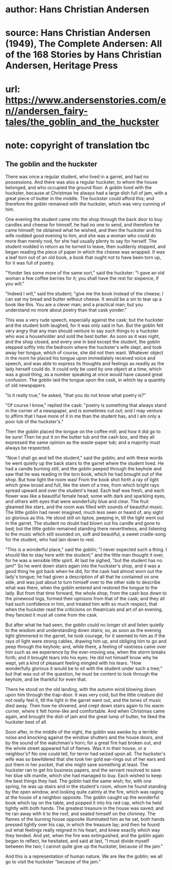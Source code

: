# author: Hans Christian Andersen
# source: Hans Christian Andersen (1949), The Complete Andersen: All of the 168 Stories by Hans Christian Andersen, Heritage Press
# url: https://www.andersenstories.com/en//andersen_fairy-tales/the_goblin_and_the_huckster
# note: copyright of translation tbc

## The goblin and the huckster 

There was once a regular student, who lived in a garret, and had no
possessions. And there was also a regular huckster, to whom the house
belonged, and who occupied the ground floor. A goblin lived with the
huckster, because at Christmas he always had a large dish full of jam,
with a great piece of butter in the middle. The huckster could afford
this; and therefore the goblin remained with the huckster, which was
very cunning of him.

One evening the student came into the shop through the back door to buy
candles and cheese for himself, he had no one to send, and therefore he
came himself; he obtained what he wished, and then the huckster and his
wife nodded good evening to him, and she was a woman who could do more
than merely nod, for she had usually plenty to say for herself. The
student nodded in return as he turned to leave, then suddenly stopped,
and began reading the piece of paper in which the cheese was wrapped. It
was a leaf torn out of an old book, a book that ought not to have been
torn up, for it was full of poetry.

"Yonder lies some more of the same sort," said the huckster: "I gave
an old woman a few coffee berries for it; you shall have the rest for
sixpence, if you will."

"Indeed I will," said the student; "give me the book instead of the
cheese; I can eat my bread and butter without cheese. It would be a sin
to tear up a book like this. You are a clever man; and a practical man;
but you understand no more about poetry than that cask yonder."

This was a very rude speech, especially against the cask; but the
huckster and the student both laughed, for it was only said in fun. But
the goblin felt very angry that any man should venture to say such
things to a huckster who was a householder and sold the best butter. As
soon as it was night, and the shop closed, and every one in bed except
the student, the goblin stepped softly into the bedroom where the
huckster's wife slept, and took away her tongue, which of course, she
did not then want. Whatever object in the room he placed his tongue upon
immediately received voice and speech, and was able to express its
thoughts and feelings as readily as the lady herself could do. It could
only be used by one object at a time, which was a good thing, as a
number speaking at once would have caused great confusion. The goblin
laid the tongue upon the cask, in which lay a quantity of old
newspapers.

"Is it really true," he asked, "that you do not know what poetry
is?"

"Of course I know," replied the cask: "poetry is something that
always stand in the corner of a newspaper, and is sometimes cut out; and
I may venture to affirm that I have more of it in me than the student
has, and I am only a poor tub of the huckster's."

Then the goblin placed the tongue on the coffee mill; and how it did go
to be sure! Then he put it on the butter tub and the cash box, and they
all expressed the same opinion as the waste-paper tub; and a majority
must always be respected.

"Now I shall go and tell the student," said the goblin; and with these
words he went quietly up the back stairs to the garret where the student
lived. He had a candle burning still, and the goblin peeped through the
keyhole and saw that he was reading in the torn book, which he had
brought out of the shop. But how light the room was! From the book shot
forth a ray of light which grew broad and full, like the stem of a tree,
from which bright rays spread upward and over the student's head. Each
leaf was fresh, and each flower was like a beautiful female head; some
with dark and sparkling eyes, and others with eyes that were wonderfully
blue and clear. The fruit gleamed like stars, and the room was filled
with sounds of beautiful music. The little goblin had never imagined,
much less seen or heard of, any sight so glorious as this. He stood
still on tiptoe, peeping in, till the light went out in the garret. The
student no doubt had blown out his candle and gone to bed; but the
little goblin remained standing there nevertheless, and listening to the
music which still sounded on, soft and beautiful, a sweet cradle-song
for the student, who had lain down to rest.

"This is a wonderful place," said the goblin; "I never expected such
a thing. I should like to stay here with the student;" and the little
man thought it over, for he was a sensible little spirit. At last he
sighed, "but the student has no jam!" So he went down stairs again
into the huckster's shop, and it was a good thing he got back when he
did, for the cask had almost worn out the lady's tongue; he had given a
description of all that he contained on one side, and was just about to
turn himself over to the other side to describe what was there, when the
goblin entered and restored the tongue to the lady. But from that time
forward, the whole shop, from the cash box down to the pinewood logs,
formed their opinions from that of the cask; and they all had such
confidence in him, and treated him with so much respect, that when the
huckster read the criticisms on theatricals and art of an evening, they
fancied it must all come from the cask.

But after what he had seen, the goblin could no longer sit and listen
quietly to the wisdom and understanding down stairs; so, as soon as the
evening light glimmered in the garret, he took courage, for it seemed to
him as if the rays of light were strong cables, drawing him up, and
obliging him to go and peep through the keyhole; and, while there, a
feeling of vastness came over him such as we experience by the
ever-moving sea, when the storm breaks forth; and it brought tears into
his eyes. He did not himself know why he wept, yet a kind of pleasant
feeling mingled with his tears. "How wonderfully glorious it would be
to sit with the student under such a tree;" but that was out of the
question, he must be content to look through the keyhole, and be
thankful for even that.

There he stood on the old landing, with the autumn wind blowing down
upon him through the trap-door. It was very cold; but the little
creature did not really feel it, till the light in the garret went out,
and the tones of music died away. Then how he shivered, and crept down
stairs again to his warm corner, where it felt home-like and
comfortable. And when Christmas came again, and brought the dish of jam
and the great lump of butter, he liked the huckster best of all.

Soon after, in the middle of the night, the goblin was awoke by a
terrible noise and knocking against the window shutters and the house
doors, and by the sound of the watchman's horn; for a great fire had
broken out, and the whole street appeared full of flames. Was it in
their house, or a neighbor's? No one could tell, for terror had seized
upon all. The huckster's wife was so bewildered that she took her gold
ear-rings out of her ears and put them in her pocket, that she might
save something at least. The huckster ran to get his business papers,
and the servant resolved to save her blue silk mantle, which she had
managed to buy. Each wished to keep the best things they had. The goblin
had the same wish; for, with one spring, he was up stairs and in the
student's room, whom he found standing by the open window, and looking
quite calmly at the fire, which was raging at the house of a neighbor
opposite. The goblin caught up the wonderful book which lay on the
table, and popped it into his red cap, which he held tightly with both
hands. The greatest treasure in the house was saved; and he ran away
with it to the roof, and seated himself on the chimney. The flames of
the burning house opposite illuminated him as he sat, both hands pressed
tightly over his cap, in which the treasure lay; and then he found out
what feelings really reigned in his heart, and knew exactly which way
they tended. And yet, when the fire was extinguished, and the goblin
again began to reflect, he hesitated, and said at last, "I must divide
myself between the two; I cannot quite give up the huckster, because of
the jam."

And this is a representation of human nature. We are like the goblin; we
all go to visit the huckster "because of the jam."
